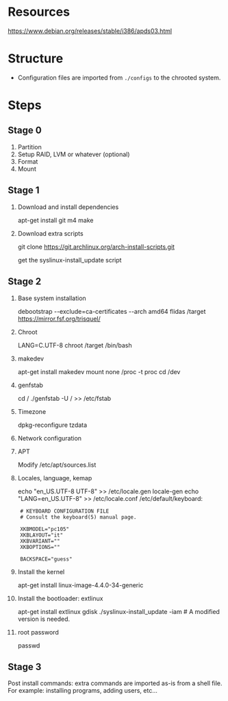 # Resources

https://www.debian.org/releases/stable/i386/apds03.html

# Structure

- Configuration files are imported from `./configs` to the chrooted system.

# Steps

## Stage 0

1. Partition
2. Setup RAID, LVM or whatever (optional)
3. Format
4. Mount

## Stage 1

1. Download and install dependencies

    apt-get install git m4 make

2. Download extra scripts

    git clone https://git.archlinux.org/arch-install-scripts.git
    
    get the syslinux-install_update script

## Stage 2

1. Base system installation

    debootstrap --exclude=ca-certificates --arch amd64 flidas /target https://mirror.fsf.org/trisquel/
    
2. Chroot

    LANG=C.UTF-8 chroot /target /bin/bash
    
3. makedev

    apt-get install makedev
    mount none /proc -t proc
    cd /dev
    
4. genfstab

   cd /
   ./genfstab -U / >> /etc/fstab
   
5. Timezone

    dpkg-reconfigure tzdata
    
6. Network configuration

7. APT

    Modify /etc/apt/sources.list

8. Locales, language, kemap

    echo "en_US.UTF-8 UTF-8" >> /etc/locale.gen
    locale-gen
    echo "LANG=en_US.UTF-8" >> /etc/locale.conf
    /etc/default/keyboard: 
```
    # KEYBOARD CONFIGURATION FILE
    # Consult the keyboard(5) manual page.

    XKBMODEL="pc105"
    XKBLAYOUT="it"
    XKBVARIANT=""
    XKBOPTIONS=""

    BACKSPACE="guess"
```

9. Install the kernel
 
    apt-get install linux-image-4.4.0-34-generic

10. Install the bootloader: extlinux

     apt-get install extlinux gdisk
     ./syslinux-install_update -iam   # A modified version is needed.

11. root password

    passwd 
    
## Stage 3

Post install commands: extra commands are imported as-is from a shell file. For example: installing programs, adding users,
etc...
